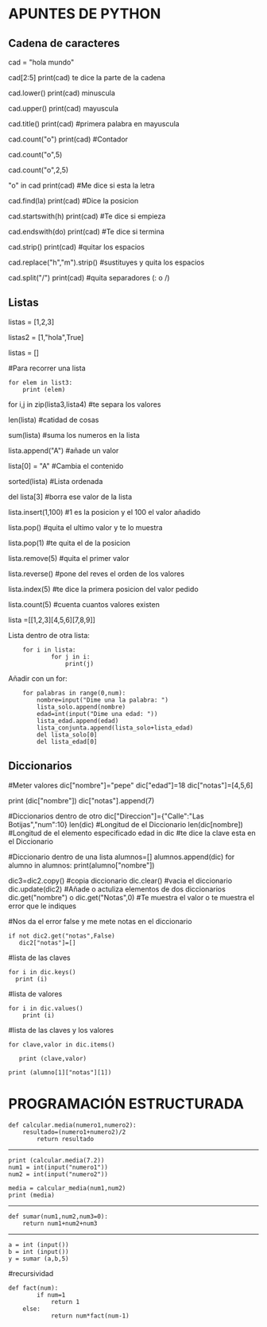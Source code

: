 # APUNTES DE PYTHON
## Cadena de caracteres
cad = "hola mundo"

cad[2:5] print(cad) te dice la parte de la cadena

cad.lower() print(cad) minuscula

cad.upper() print(cad) mayuscula

cad.title() print(cad) #primera palabra en mayuscula

cad.count("o") print(cad) #Contador

cad.count("o",5)

cad.count("o",2,5)

"o" in cad  print(cad) #Me dice si esta la letra

cad.find(la) print(cad) #Dice la posicion

cad.startswith(h) print(cad) #Te dice si empieza

cad.endswith(do) print(cad) #Te dice si termina

cad.strip() print(cad) #quitar los espacios

cad.replace("h","m").strip() #sustituyes y quita los espacios

cad.split("/") print(cad) #quita separadores (: o /)



## Listas

listas = [1,2,3]

listas2 = [1,"hola",True]

listas = []

#Para recorrer una lista
	
	for elem in list3:
		print (elem)

for i,j in zip(lista3,lista4) #te separa los valores

len(lista) #catidad de cosas

sum(lista) #suma los numeros en la lista

lista.append("A") #añade un valor

lista[0] = "A" #Cambia el contenido

sorted(lista) #Lista ordenada

del lista[3] #borra ese valor de la lista

lista.insert(1,100) #1 es la posicion y el 100 el valor añadido

lista.pop() #quita el ultimo valor y te lo muestra

lista.pop(1) #te quita el de la posicion

lista.remove(5) #quita el primer valor

lista.reverse() #pone del reves el orden de los valores

lista.index(5) #te dice la primera posicion del valor pedido

lista.count(5) #cuenta cuantos valores existen

lista =[[1,2,3][4,5,6][7,8,9]]

Lista dentro de otra lista:

        for i in lista:
                for j in i:	
 	                print(j)

Añadir con un for:

        for palabras in range(0,num):
	        nombre=input("Dime una la palabra: ")
	        lista_solo.append(nombre)
	        edad=int(input("Dime una edad: "))
	        lista_edad.append(edad)
	        lista_conjunta.append(lista_solo+lista_edad)
	        del lista_solo[0]
	        del lista_edad[0]


## Diccionarios

#Meter valores
dic["nombre"]="pepe"
dic["edad"]=18
dic["notas"]=[4,5,6]

print (dic["nombre"])
dic["notas"].append(7)

#Diccionarios dentro de otro
dic["Direccion"]={"Calle":"Las Botijas","num":10}
len(dic) #Longitud de el Diccionario
len(dic[nombre]) #Longitud de el elemento especificado
edad in dic #te dice la clave esta en el Diccionario

#Diccionario dentro de una lista
alumnos=[]
alumnos.append(dic)
for alumno in alumnos:
    print(alumno["nombre"])

dic3=dic2.copy() #copia diccionario
dic.clear() #vacia el diccionario
dic.update(dic2) #Añade o actuliza elementos de dos diccionarios
dic.get("nombre") o dic.get("Notas",0) #Te muestra el valor o te muestra el error que le indiques

#Nos da el error false y me mete notas en el diccionario
	
	if not dic2.get("notas",False)
 	   dic2["notas"]=[]

#lista de las claves

	for i in dic.keys() 
  	  print (i)
	  
 #lista de valores
 
	for i in dic.values()
	    print (i)

#lista de las claves y los valores

	for clave,valor in dic.items()

 	   print (clave,valor)

	print (alumno[1]["notas"][1])

# PROGRAMACIÓN ESTRUCTURADA

	def calcular.media(numero1,numero2):
 		resultado=(numero1+numero2)/2  
  			return resultado
***

	print (calcular.media(7.2))
	num1 = int(input("numero1"))
	num2 = int(input("numero2"))

	media = calcular_media(num1,num2)
	print (media)


_________________________________________________


	def sumar(num1,num2,num3=0):
    	return num1+num2+num3

***

	a = int (input())
	b = int (input())
	y = sumar (a,b,5)

#recursividad
	
	def fact(num):
    		if num=1
        		return 1
   		else:
        		return num*fact(num-1)

